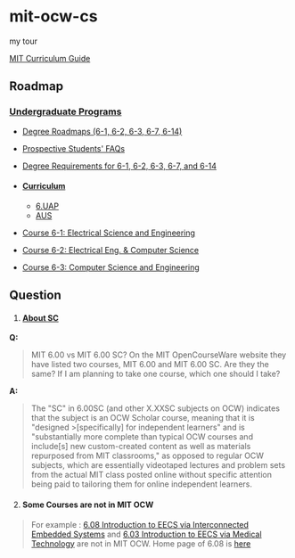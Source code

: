 # mit-ocw-cs
my tour

[MIT Curriculum Guide](https://ocw.mit.edu/courses/mit-curriculum-guide/)


## Roadmap

### [Undergraduate Programs](https://www.eecs.mit.edu/academics-admissions/undergraduate-programs)
- [Degree Roadmaps (6-1, 6-2, 6-3, 6-7, 6-14)](https://www.eecs.mit.edu/docs/ug/freshman_roadmaps.pdf)
- [Prospective Students' FAQs](https://www.eecs.mit.edu/academics-admissions/undergraduate-programs/prospective-students-faqs#whatis)
- [Degree Requirements for 6-1, 6-2, 6-3, 6-7, and 6-14](https://www.eecs.mit.edu/curriculum2017) 

- #### [Curriculum](https://www.eecs.mit.edu/academics-admissions/undergraduate-programs/curriculum)
  - [6.UAP](https://help.github.com/articles/basic-writing-and-formatting-syntax)
  - [AUS](https://www.eecs.mit.edu/academics-admissions/undergraduate-programs/curriculum/advanced-undergraduate-subjects)

- [Course 6-1: Electrical Science and Engineering](https://www.eecs.mit.edu/academics-admissions/undergraduate-programs/course-6-1-electrical-science-and-engineering)

- [Course 6-2: Electrical Eng. & Computer Science ](https://www.eecs.mit.edu/academics-admissions/undergraduate-programs/course-6-2-electrical-eng-computer-science)
- [Course 6-3: Computer Science and Engineering ](https://www.eecs.mit.edu/academics-admissions/undergraduate-programs/course-6-3-computer-science-and-engineering)    
 
 
 
## Question
1. #### [About **SC**](https://www.quora.com/MIT-6-00-vs-MIT-6-00-SC-On-the-MIT-OpenCourseWare-website-they-have-listed-two-courses-MIT-6-00-and-MIT-6-00-SC-Are-they-the-same-If-I-am-planning-to-take-one-course-which-one-should-I-take)
**Q:**  
> MIT 6.00 vs MIT 6.00 SC? On the MIT OpenCourseWare website they have listed two courses, MIT 6.00 and MIT 6.00 SC. Are they the same? If I am planning to take one course, which one should I take?  

**A:**  
> The \"SC\" in 6.00SC \(and other X.XXSC subjects on OCW\) indicates that the subject is an OCW Scholar course, meaning that it is "designed >\[specifically\] for independent learners" and is "substantially more complete than typical OCW courses and include\[s\] new custom-created content as well as materials repurposed from MIT classrooms," as opposed to regular OCW subjects, which are essentially videotaped lectures and problem sets from the actual MIT class posted online without specific attention being paid to tailoring them for online independent learners.

2. #### Some Courses are not in MIT OCW
> For example : [6.08 Introduction to EECS via Interconnected Embedded Systems](http://textbooksearch.mit.edu/overview/6.08) and [6.03 Introduction to EECS via Medical Technology](http://textbooksearch.mit.edu/overview/6.03) are not in MIT OCW. Home page of 6.08 is [here](https://iesc-s2.mit.edu/608/spring18)
